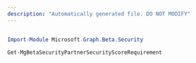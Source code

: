 ```yaml
---
description: "Automatically generated file. DO NOT MODIFY"
---
```


```powershell

Import-Module Microsoft.Graph.Beta.Security

Get-MgBetaSecurityPartnerSecurityScoreRequirement

```